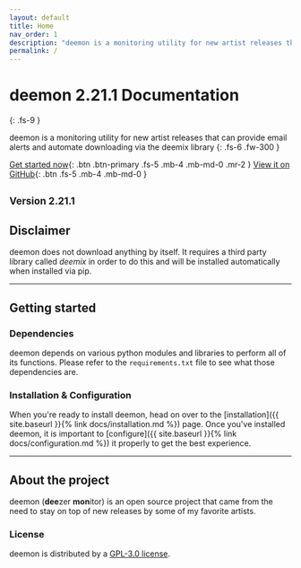 ```yaml
---
layout: default
title: Home
nav_order: 1
description: "deemon is a monitoring utility for new artist releases that can provide email alerts and automate downloading via the deemix library"
permalink: /
---
```


# deemon 2.21.1 Documentation
{: .fs-9 }

deemon is a monitoring utility for new artist releases that can provide email alerts and automate downloading via the deemix library
{: .fs-6 .fw-300 }

[Get started now](#getting-started){: .btn .btn-primary .fs-5 .mb-4 .mb-md-0 .mr-2 } [View it on GitHub](https://github.com/digitalec/deemon){: .btn .fs-5 .mb-4 .mb-md-0 }

<small>Version 2.21.1</small>
---

## Disclaimer

deemon does not download anything by itself. It requires a third party library 
called *deemix* in order to do this and will be installed automatically when 
installed via pip.

---

## Getting started

### Dependencies

deemon depends on various python modules and libraries to perform all of its functions. Please refer to the `requirements.txt` file to see what those dependencies are.

### Installation & Configuration

When you're ready to install deemon, head on over to the 
[installation]({{ site.baseurl }}{% link docs/installation.md %}) page. Once 
you've installed deemon, it is important to 
[configure]({{ site.baseurl }}{% link docs/configuration.md %}) it properly to 
get the best experience.


---

## About the project

deemon (**dee**zer **mon**itor) is an open source project that came from the need to stay on top of new 
releases by some of my favorite artists.

### License

deemon is distributed by a [GPL-3.0 license](https://github.com/digitalec/deemon/blob/main/LICENSE).
